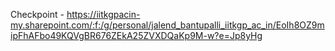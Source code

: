 Checkpoint - https://iitkgpacin-my.sharepoint.com/:f:/g/personal/jalend_bantupalli_iitkgp_ac_in/EoIh8OZ9mipFhAFbo49KQVgBR676ZEkA25ZVXDQaKp9M-w?e=Jp8yHg
